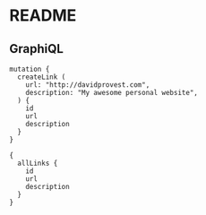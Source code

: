 # README

## GraphiQL
```
mutation {
  createLink (
    url: "http://davidprovest.com",
    description: "My awesome personal website",
  ) {
    id
    url
    description
  }
}
```
```
{
  allLinks {
    id
    url
    description
  }
}
```
